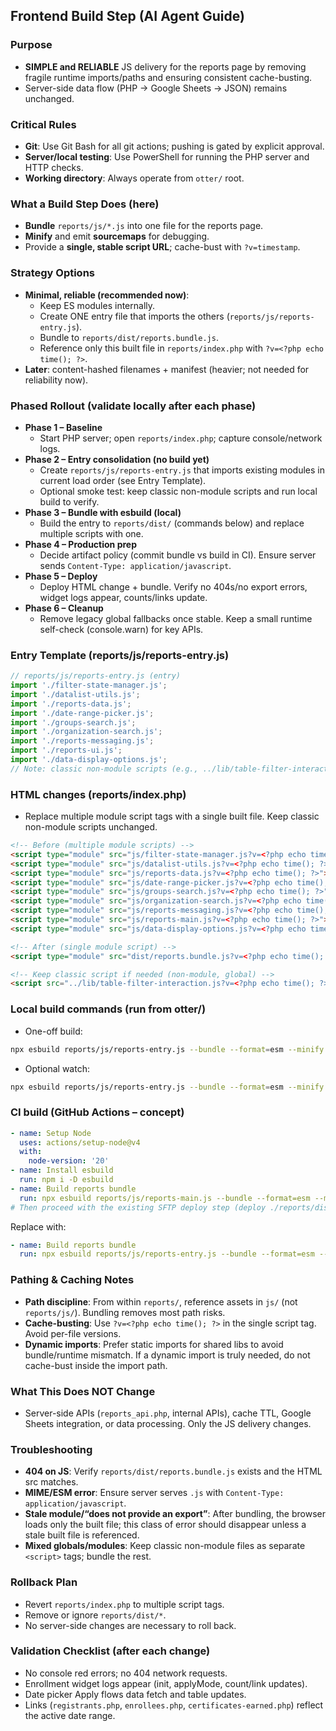## Frontend Build Step (AI Agent Guide)

### Purpose
- **SIMPLE and RELIABLE** JS delivery for the reports page by removing fragile runtime imports/paths and ensuring consistent cache-busting.
- Server-side data flow (PHP → Google Sheets → JSON) remains unchanged.

### Critical Rules
- **Git**: Use Git Bash for all git actions; pushing is gated by explicit approval.
- **Server/local testing**: Use PowerShell for running the PHP server and HTTP checks.
- **Working directory**: Always operate from `otter/` root.

### What a Build Step Does (here)
- **Bundle** `reports/js/*.js` into one file for the reports page.
- **Minify** and emit **sourcemaps** for debugging.
- Provide a **single, stable script URL**; cache-bust with `?v=timestamp`.

### Strategy Options
- **Minimal, reliable (recommended now)**:
  - Keep ES modules internally.
  - Create ONE entry file that imports the others (`reports/js/reports-entry.js`).
  - Bundle to `reports/dist/reports.bundle.js`.
  - Reference only this built file in `reports/index.php` with `?v=<?php echo time(); ?>`.
- **Later**: content-hashed filenames + manifest (heavier; not needed for reliability now).

### Phased Rollout (validate locally after each phase)
- **Phase 1 – Baseline**
  - Start PHP server; open `reports/index.php`; capture console/network logs.
- **Phase 2 – Entry consolidation (no build yet)**
  - Create `reports/js/reports-entry.js` that imports existing modules in current load order (see Entry Template).
  - Optional smoke test: keep classic non-module scripts and run local build to verify.
- **Phase 3 – Bundle with esbuild (local)**
  - Build the entry to `reports/dist/` (commands below) and replace multiple scripts with one.
- **Phase 4 – Production prep**
  - Decide artifact policy (commit bundle vs build in CI). Ensure server sends `Content-Type: application/javascript`.
- **Phase 5 – Deploy**
  - Deploy HTML change + bundle. Verify no 404s/no export errors, widget logs appear, counts/links update.
- **Phase 6 – Cleanup**
  - Remove legacy global fallbacks once stable. Keep a small runtime self-check (console.warn) for key APIs.

### Entry Template (reports/js/reports-entry.js)
```javascript
// reports/js/reports-entry.js (entry)
import './filter-state-manager.js';
import './datalist-utils.js';
import './reports-data.js';
import './date-range-picker.js';
import './groups-search.js';
import './organization-search.js';
import './reports-messaging.js';
import './reports-ui.js';
import './data-display-options.js';
// Note: classic non-module scripts (e.g., ../lib/table-filter-interaction.js) remain separate <script> tags.
```

### HTML changes (reports/index.php)
- Replace multiple module script tags with a single built file. Keep classic non-module scripts unchanged.
```html
<!-- Before (multiple module scripts) -->
<script type="module" src="js/filter-state-manager.js?v=<?php echo time(); ?>"></script>
<script type="module" src="js/datalist-utils.js?v=<?php echo time(); ?>"></script>
<script type="module" src="js/reports-data.js?v=<?php echo time(); ?>"></script>
<script type="module" src="js/date-range-picker.js?v=<?php echo time(); ?>"></script>
<script type="module" src="js/groups-search.js?v=<?php echo time(); ?>"></script>
<script type="module" src="js/organization-search.js?v=<?php echo time(); ?>"></script>
<script type="module" src="js/reports-messaging.js?v=<?php echo time(); ?>"></script>
<script type="module" src="js/reports-main.js?v=<?php echo time(); ?>"></script>
<script type="module" src="js/data-display-options.js?v=<?php echo time(); ?>"></script>

<!-- After (single module script) -->
<script type="module" src="dist/reports.bundle.js?v=<?php echo time(); ?>"></script>

<!-- Keep classic script if needed (non-module, global) -->
<script src="../lib/table-filter-interaction.js?v=<?php echo time(); ?>"></script>
```

### Local build commands (run from otter/)
- One-off build:
```bash
npx esbuild reports/js/reports-entry.js --bundle --format=esm --minify --sourcemap --outfile=reports/dist/reports.bundle.js --log-level=info
```
- Optional watch:
```bash
npx esbuild reports/js/reports-entry.js --bundle --format=esm --minify --sourcemap --outfile=reports/dist/reports.bundle.js --log-level=info --watch
```

### CI build (GitHub Actions – concept)
```yaml
- name: Setup Node
  uses: actions/setup-node@v4
  with:
    node-version: '20'
- name: Install esbuild
  run: npm i -D esbuild
- name: Build reports bundle
  run: npx esbuild reports/js/reports-main.js --bundle --format=esm --minify --sourcemap --outdir=reports/dist --log-level=info
# Then proceed with the existing SFTP deploy step (deploy ./reports/dist and page changes)
```
Replace with:
```yaml
- name: Build reports bundle
  run: npx esbuild reports/js/reports-entry.js --bundle --format=esm --minify --sourcemap --outfile=reports/dist/reports.bundle.js --log-level=info
```

### Pathing & Caching Notes
- **Path discipline**: From within `reports/`, reference assets in `js/` (not `reports/js/`). Bundling removes most path risks.
- **Cache-busting**: Use `?v=<?php echo time(); ?>` in the single script tag. Avoid per-file versions.
- **Dynamic imports**: Prefer static imports for shared libs to avoid bundle/runtime mismatch. If a dynamic import is truly needed, do not cache-bust inside the import path.

### What This Does NOT Change
- Server-side APIs (`reports_api.php`, internal APIs), cache TTL, Google Sheets integration, or data processing. Only the JS delivery changes.

### Troubleshooting
- **404 on JS**: Verify `reports/dist/reports.bundle.js` exists and the HTML src matches.
- **MIME/ESM error**: Ensure server serves `.js` with `Content-Type: application/javascript`.
- **Stale module/“does not provide an export”**: After bundling, the browser loads only the built file; this class of error should disappear unless a stale built file is referenced.
- **Mixed globals/modules**: Keep classic non-module files as separate `<script>` tags; bundle the rest.

### Rollback Plan
- Revert `reports/index.php` to multiple script tags.
- Remove or ignore `reports/dist/*`.
- No server-side changes are necessary to roll back.

### Validation Checklist (after each change)
- No console red errors; no 404 network requests.
- Enrollment widget logs appear (init, applyMode, count/link updates).
- Date picker Apply flows data fetch and table updates.
- Links (`registrants.php`, `enrollees.php`, `certificates-earned.php`) reflect the active date range.
